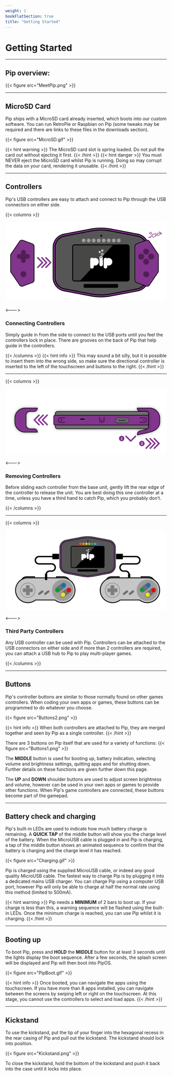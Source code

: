 ```yaml
---
weight: 1
bookFlatSection: true
title: "Getting Started"
---
```


# Getting Started

---

## Pip overview:

{{< figure src="MeetPip.png" >}}

---

## MicroSD Card

Pip ships with a MicroSD card already inserted, which boots into our custom software. You can run RetroPie or Raspbian on Pip (some tweaks may be required and there are links to these files in the downloads section).

{{< figure src="MicroSD.gif" >}}

{{< hint warning >}}
The MicroSD card slot is spring loaded. Do not pull the card out without ejecting it first.
{{< /hint >}}
{{< hint danger >}}
You must NEVER eject the MicroSD card whilst Pip is running. Doing so may corrupt the data on your card, rendering it unusable.
{{< /hint >}}

---

## Controllers

Pip's USB controllers are easy to attach and connect to Pip through the USB connectors on either side. 


{{< columns >}}

![Image Alt Text](Controller1.png)

<--->
### Connecting Controllers
Simply guide in from the side to connect to the USB ports until you feel the controllers lock in place. There are grooves on the back of Pip that help guide in the controllers.


{{< /columns >}}
{{< hint info >}}
This may sound a bit silly, but it is possible to insert them into the wrong side, so make sure the directional controller is inserted to the left of the touchscreen and buttons to the right.
{{< /hint >}}

---

{{< columns >}}

![Image Alt Text](Controller2.png)

<--->
### Removing Controllers
Before sliding each controller from the base unit, gently lift the rear edge of the controller to release the unit. You are best doing this one controller at a time, unless you have a third hand to catch Pip, which you probably don’t.

{{< /columns >}}

---

{{< columns >}}

![Image Alt Text](Controller3.png)

<--->
### Third Party Controllers
Any USB controller can be used with Pip. Controllers can be attached to the USB connectors on either side and if more than 2 controllers are required, you can attach a USB hub to Pip to play multi-player games.

{{< /columns >}}


---

## Buttons

Pip's controller buttons are similar to those normally found on other games controllers. When coding your own apps or games, these buttons can be programmed to do whatever you choose.

{{< figure src="Buttons2.png" >}}

{{< hint info >}}
When both controllers are attached to Pip, they are merged together and seen by Pip as a single controller. 
{{< /hint >}}

There are 3 buttons on Pip itself that are used for a variety of functions:
{{< figure src="Buttons1.png" >}}

The **MIDDLE** button is used for booting up, battery indication, selecting volume and brightness settings, quitting apps and for shutting down. Further details on these functions are given further down this page.

The **UP** and **DOWN** shoulder buttons are used to adjust screen brightness and volume, however can be used in your own apps or games to provide other functions. When Pip's game controllers are connected, these buttons become part of the gamepad.


---


## Battery check and charging

Pip's built-in LEDs are used to indicate how much battery charge is remaining. A **QUICK TAP** of the middle button will show you the charge level of the battery. When the MicroUSB cable is plugged in and Pip is charging, a tap of the middle button shows an animated sequence to confirm that the battery is charging and the charge level it has reached.

{{< figure src="Charging.gif" >}}

Pip is charged using the supplied MicroUSB cable, or indeed any good quality MicroUSB cable. The fastest way to charge Pip is by plugging it into a dedicated mains USB charger. You can charge Pip using a computer USB port, however Pip will only be able to charge at half the normal rate using this method (limited to 500mA).

{{< hint warning >}}
Pip needs a **MINIMUM** of 2 bars to boot up. If your charge is less than this, a warning sequence will be flashed using the built-in LEDs. Once the minimum charge is reached, you can use Pip whilst it is charging.
{{< /hint >}}

---


## Booting up

To boot Pip, press and **HOLD** the **MIDDLE** button for at least 3 seconds until the lights display the boot sequence. After a few seconds, the splash screen will be displayed and Pip will then boot into PipOS. 

{{< figure src="PipBoot.gif" >}}

{{< hint info >}}
Once booted, you can navigate the apps using the touchscreen. If you have more than 8 apps installed, you can navigate between the screens by swiping left or right on the touchscreen. At this stage, you cannot use the controllers to select and load apps.
{{< /hint >}}

---


## Kickstand

To use the kickstand, put the tip of your finger into the hexagonal recess in the rear casing of Pip and pull out the kickstand. The kickstand should lock into position.

{{< figure src="Kickstand.png" >}}

To close the kickstand, hold the bottom of the kickstand and push it back into the case until it locks into place.